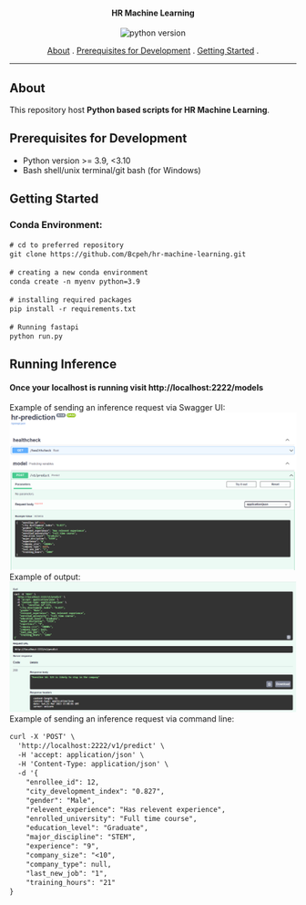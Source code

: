 <h4 align='center'>HR Machine Learning</h4>

<p align='center'>
    <img src='https://img.shields.io/badge/python-3.9-orange'
            alt='python version'>

</p>

<p align='center'> 
    <a href='#about'>About</a> . 
    <a href='#prerequisites-for-development'>Prerequisites for Development</a> .
    <a href='#getting-started'>Getting Started</a> .
</p>

---
## About

This repository host **Python based scripts for HR Machine Learning**.


## Prerequisites for Development
- Python version >= 3.9, <3.10
- Bash shell/unix terminal/git bash (for Windows)

## Getting Started
### Conda Environment:
```
# cd to preferred repository
git clone https://github.com/Bcpeh/hr-machine-learning.git

# creating a new conda environment
conda create -n myenv python=3.9

# installing required packages
pip install -r requirements.txt

# Running fastapi
python run.py
```

## Running Inference
#### Once your localhost is running visit http://localhost:2222/models
Example of sending an inference request via Swagger UI:
![Fastapi](images/fastapi_demo.png)
Example of output:
![Fastapioutput](images/fastapi_output.png)
Example of sending an inference request via command line:
```
curl -X 'POST' \
  'http://localhost:2222/v1/predict' \
  -H 'accept: application/json' \
  -H 'Content-Type: application/json' \
  -d '{
    "enrollee_id": 12,
    "city_development_index": "0.827",
    "gender": "Male",
    "relevent_experience": "Has relevent experience",
    "enrolled_university": "Full time course",
    "education_level": "Graduate",
    "major_discipline": "STEM",
    "experience": "9",
    "company_size": "<10",
    "company_type": null,
    "last_new_job": "1",
    "training_hours": "21"
}
```